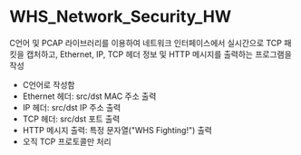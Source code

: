 # WHS_Network_Security_HW
C언어 및 PCAP 라이브러리를 이용하여 네트워크 인터페이스에서 실시간으로 TCP 패킷을 캡처하고, Ethernet, IP, TCP 헤더 정보 및 HTTP 메시지를 출력하는 프로그램을 작성
- C언어로 작성함
- Ethernet 헤더: src/dst MAC 주소 출력
- IP 헤더: src/dst IP 주소 출력
- TCP 헤더: src/dst 포트 출력
- HTTP 메시지 출력: 특정 문자열("WHS Fighting!") 출력
- 오직 TCP 프로토콜만 처리
